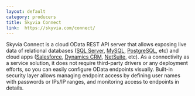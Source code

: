 ```yaml
---
layout: default
category: producers
title: Skyvia Connect 
link:  https://skyvia.com/connect/
---
```

Skyvia Connect is a cloud OData REST API server that allows exposing live data of relational databases ([SQL Server](https://skyvia.com/connect/sql-server-odata), [MySQL](https://skyvia.com/connect/mysql-odata), [PostgreSQL](https://skyvia.com/connect/postgresql-odata), etc) and cloud apps ([Salesforce](https://skyvia.com/connect/salesforce-odata), [Dynamics CRM](https://skyvia.com/connect/dynamics-crm-odata), [NetSuite](https://skyvia.com/connect/netsuite-odata), etc). As a connectivity as a service solution, it does not require third-party drivers or any deployment efforts, so you can easily configure OData endpoints visually. Built-in security layer allows managing endpoint access by defining user names with passwords or IPs/IP ranges, and monitoring access to endpoints in details.
